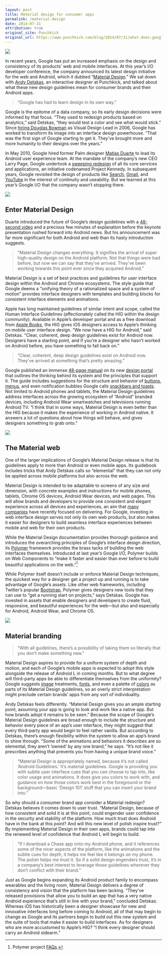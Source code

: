 ```yaml
---
layout: post
title: Material design for consumer apps
permalink: /material-design
date: 2014-07-31
attribution: true
original_site: Punchkick
original_url: https://www.punchkick.com/blog/2014/07/31/what-does-googles-material-design-mean-for-consumer-brand-apps
---
```

![](/assets/material-design-neon.png)

In recent years, Google has put an increased emphasis on the design and consistency of its products’ web and mobile interfaces. At this year’s I/O developer conference, the company announced its latest design initiative for the web and Android, which it dubbed “[Material Design](https://www.google.com/design/spec/material-design/introduction.html).” We sat down with [Andy Detskas](https://www.andydetskas.com), an interactive designer at Punchkick, and talked about what these new design guidelines mean for consumer brands and their Android apps.

> “Google has had to learn design in its own way.”

Google is the epitome of a data company, so its early design decisions were informed by that focus. “They used to redesign products based on analytics,” said Detskas, “they would test a color and see what would stick.” Since [hiring Douglas Bowman](http://stopdesign.com/archive/2006/05/27/going-to-google.html) as Visual Design Lead in 2006, Google has worked to transform its image into an interface design powerhouse. “That was the first sign of Google starting to get it. They’ve brought more and more humanity to their designs over the years.”

In May 2010, Google hired former Palm designer [Matías Duarte](https://plus.google.com/+MatiasDuarte) to lead its Android user experience team. At the mandate of the company’s new CEO Larry Page, Google undertook a [sweeping redesign](https://googleblog.blogspot.com/2011/06/evolving-google-design-and-experience.html) of all its core services and applications, an initiative codenamed Project Kennedy. In subsequent years, Google revisited the design of products like [Search](https://googleblog.blogspot.com/2011/11/next-stage-in-our-redesign.html), [Gmail](http://gmailblog.blogspot.com/2011/11/gmails-new-look.html), and [YouTube](https://www.theverge.com/2011/11/14/2560748/youtube-redesign-testing-google-plus) in the interest of continuity and useability. But we learned at this year’s Google I/O that the company wasn’t stopping there.

![](/assets/material-design-dialog-components.png)

## Enter Material Design

Duarte introduced the future of Google’s design guidelines with a [48-second video](https://www.youtube.com/watch?v=Q8TXgCzxEnw) and a precious few minutes of explanation before the keynote presentation rushed forward into Android news. But his announcement was far more significant for both Android and web than its hasty introduction suggests.

> “Material Design changes everything. It signifies the arrival of super high-quality design on the Android platform. Not that things were bad before, but now we can say that they’ve arrived. They’ve been working towards this point ever since they acquired Android.”

Material Design is a set of best practices and guidelines for user interface design within the Android and Chrome ecosystems. The style guide that Google deems a “unifying theory of a rationalized space and a system of motion” provides interface designers with templates and building blocks for consistent interface elements and animations.

Apple has long maintained guidelines of similar intent and scope, called the Human Interface Guidelines (affectionately called the HIG within the design community). Available in Apple’s developer portal and as a free download from [Apple Books](https://itunes.apple.com/us/book/ios-human-interface-guidelines/id877942287), the HIG gives iOS designers access to Apple’s thinking on mobile user interface design. “We now have a HIG for Android,” said Detskas. “Clear, coherent, deep design guidelines exist for Android now. Designers have a starting point, and if you’re a designer who hasn’t worked on Android before, you have something to fall back on.”

> “Clear, coherent, deep design guidelines exist on Android now. They’ve arrived at something that’s pretty amazing.”

Google published an immense [48-page manual](https://www.google.com/design/spec/material-design/) on its new [design portal](https://www.google.com/design) that outlines the thinking behind its system and the principles that support it. The guide includes suggestions for the structure and behavior of [buttons](https://www.google.com/design/spec/components/buttons.html), [menus](https://www.google.com/design/spec/components/menus.html), and even notification bubbles Google calls [snackbars and toasts](https://www.google.com/design/spec/components/snackbars-and-toasts.html). Not limited to Android phones and tablets, the Material Design guidelines address interfaces across the growing ecosystem of “Android” branded devices, including Android Wear smartwatches and televisions running Android TV. “I think that in some ways, Material Design is even better than the HIG because it makes the experience of working in Android native. It answers a lot of questions about how things will behave, and gives designers something to grab onto.”

![](/assets/material-design-swirl.png)

## The Material web

One of the larger implications of Google’s Material Design release is that its guidelines apply to more than Android or even mobile apps. Its guidebook includes tricks that Andy Detskas calls so “elemental” that they can not only be applied across mobile platforms but also across the web.

Material Design is intended to be adaptable to screens of any size and dimension, with concrete examples and instructions for mobile phones, tablets, Chrome OS devices, Android Wear devices, and web pages. This will allow brands and developers to provide one consistent and elegant experience across all devices and experiences, an aim that [many companies](https://www.punchkick.com/blog/2014/07/29/microsoft-plans-to-merge-windows-phone-and-windows-for-pcs) have recently focused on delivering. For Google, investing in web interface design serves not only its own web products, but also makes it easier for designers to build seamless interface experiences between mobile and web for their own products.

While the Material Design documentation provides thorough guidance and introduces the overarching principles of Google’s interface design direction, its [Polymer](http://www.polymer-project.org/) framework provides the brass tacks of building the web interfaces themselves. Introduced at last year’s Google I/O, Polymer builds on Web Components to “make it faster and easier than ever before to build beautiful applications on the web.”[^1]

While Polymer itself doesn’t include or enforce Material Design techniques, the quickest way for a designer get a project up and running is to take advantage of Google’s assets. Like other web frameworks, including Twitter’s popular [Bootstrap](http://getbootstrap.com/), Polymer gives designers new tools that they can use to “get a running start on projects,” says Detskas. Google has invested in assets that enable designers and developers to create fluid, responsive, and beautiful experiences for the web—but also and especially for Android, Android Wear, and Chrome OS.

[^1]: Polymer project [FAQs](http://www.polymer-project.org/resources/faq.html).

![](/assets/material-design-sliders.png)

## Material branding

> “With all guidelines, there’s a possibility of taking them so literally that you don’t make something new.”

Material Design aspires to provide for a uniform system of depth and motion, and each of Google’s mobile apps is expected to adopt this style alongside the release of Android L in coming months. But to what degree will third-party apps be able to differentiate themselves from the uniformity? Google suggests [image](https://www.google.com/design/spec/style/imagery.html) treatments, [fonts](https://www.google.com/design/spec/style/typography.html), and even a palette of [colors](https://www.google.com/design/spec/style/color.html) as parts of its Material Design guidelines, so an overly strict interpretation might preclude certain brands’ apps from any sort of individuality.

Andy Detskas feels differently. “Material Design gives you an ample starting point, assuming your app is going to look and work like a native app. But how brands adopt it remains to be seen.” Because the scope of Google’s Material Design guidelines are broad enough to include the structure and behavior every piece of an app’s user interface, they might suggest that every third-party app would begin to feel rather vanilla. But according to Detskas, there’s enough flexibility within the system to allow an app’s brand to shine through. “Some of the animations and behaviors it describes are so elemental, they aren’t ‘owned’ by any one brand,” he says. “It’s not like it prescribes anything that prevents you from having a unique brand voice.”

> “Material Design is appropriately named, because it’s not called ‘Android Guidelines.’ It’s material guidelines. Google is providing you with subtle user interface cues that you can choose to tap into, like color usage and animations. It does give you colors to work with, and guidance on how those colors work best in the foreground or the background—basic ‘Design 101’ stuff that you can insert your brand into.”

So why should a consumer brand app consider a Material redesign? Detskas believes it comes down to user trust. “Material Design, because of how consistent and solid it is at this point, could engender user confidence in the security and stability of the platform. How much trust does Android have in the bank at this point? And will this new level of polish inspire trust?” By implementing Material Design in their own apps, brands could tap into the renewed level of confidence that Android L will begin to build.

> “If I download a Chase app onto my Android phone, and it references some of the nicer aspects of the platform, like the animations and the subtle cues for depth, it helps me feel like it belongs on my phone. The polish helps me trust it. So if a solid design engenders trust, it’s in a company’s best interest to leverage those guidelines wherever they don’t conflict with their brand.”

Just as Google begins expanding its Android product family to encompass wearables and the living room, Material Design delivers a degree of consistency and vision that the platform has been lacking. “They’ve released provisions that allow you to build an app that has a very native Android experience that’s still in line with your brand,” concluded Detskas. Whereas iOS has historically been a designer showcase for new and innovative interfaces long before coming to Android, all of that may begin to change as Google and its partners begin to build out this new system and the suite of tools that make it easier to build interfaces. As for designers who are more accustomed to Apple’s HIG? “I think every designer should carry an Android sidearm.”